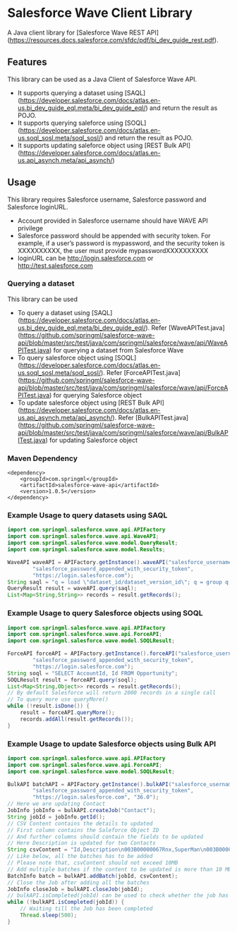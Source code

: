 # Salesforce Wave Client Library

A Java client library for [Salesforce Wave REST API] (https://resources.docs.salesforce.com/sfdc/pdf/bi_dev_guide_rest.pdf).

## Features
This library can be used as a Java Client of Salesforce Wave API. 
* It supports querying a dataset using [SAQL] (https://developer.salesforce.com/docs/atlas.en-us.bi_dev_guide_eql.meta/bi_dev_guide_eql/) and return the result as POJO.
* It supports querying saleforce using [SOQL] (https://developer.salesforce.com/docs/atlas.en-us.soql_sosl.meta/soql_sosl/) and return the result as POJO.
* It supports updating saleforce object using [REST Bulk API] (https://developer.salesforce.com/docs/atlas.en-us.api_asynch.meta/api_asynch/)


## Usage
This library requires Salesforce username, Salesforce password and Salesforce loginURL.
* Account provided in Salesforce username should have WAVE API privilege
* Salesforce password should be appended with security token. For example, if a user’s password is mypassword, and the security token is XXXXXXXXXX, the user must provide mypasswordXXXXXXXXXX
* loginURL can be http://login.salesforce.com or http://test.salesforce.com 

### Querying a dataset
This library can be used 
* To query a dataset using [SAQL] (https://developer.salesforce.com/docs/atlas.en-us.bi_dev_guide_eql.meta/bi_dev_guide_eql/). Refer [WaveAPITest.java] (https://github.com/springml/salesforce-wave-api/blob/master/src/test/java/com/springml/salesforce/wave/api/WaveAPITest.java) for querying a dataset from Salesforce Wave
* To query salesforce object using [SOQL] (https://developer.salesforce.com/docs/atlas.en-us.soql_sosl.meta/soql_sosl/). Refer [ForceAPITest.java] (https://github.com/springml/salesforce-wave-api/blob/master/src/test/java/com/springml/salesforce/wave/api/ForceAPITest.java) for querying Salesforce object
* To update salesforce object using [REST Bulk API] (https://developer.salesforce.com/docs/atlas.en-us.api_asynch.meta/api_asynch/). Refer [BulkAPITest.java] (https://github.com/springml/salesforce-wave-api/blob/master/src/test/java/com/springml/salesforce/wave/api/BulkAPITest.java) for updating Salesforce object

### Maven Dependency
```
<dependency>
    <groupId>com.springml</groupId>
    <artifactId>salesforce-wave-api</artifactId>
    <version>1.0.5</version>
</dependency>
```

### Example Usage to query datasets using SAQL
```java
import com.springml.salesforce.wave.api.APIFactory
import com.springml.salesforce.wave.api.WaveAPI;
import com.springml.salesforce.wave.model.QueryResult;
import com.springml.salesforce.wave.model.Results;

WaveAPI waveAPI = APIFactory.getInstance().waveAPI("salesforce_username",
		"salesforce_password_appended_with_security_token", 
        "https://login.salesforce.com");
String saql = "q = load \"dataset_id/dataset_version_id\"; q = group q by ('field1', 'field2'); q = foreach q generate 'field1' as 'field1',  'field2' as 'field2', count() as 'count'; q = limit q 2000;";
QueryResult result = waveAPI.query(saql);
List<Map<String,String>> records = result.getRecords();

```

### Example Usage to query Salesforce objects using SOQL
```java
import com.springml.salesforce.wave.api.APIFactory
import com.springml.salesforce.wave.api.ForceAPI;
import com.springml.salesforce.wave.model.SOQLResult;

ForceAPI forceAPI = APIFactory.getInstance().forceAPI("salesforce_username",
		"salesforce_password_appended_with_security_token", 
        "https://login.salesforce.com");
String soql = "SELECT AccountId, Id FROM Opportunity";
SOQLResult result = forceAPI.query(soql);
List<Map<String,Object>> records = result.getRecords();
// By default Salesforce will return 2000 records in a single call
// To query more use queryMore()
while (!result.isDone()) {
    result = forceAPI.queryMore();
    records.addAll(result.getRecords());
}

```


### Example Usage to update Salesforce objects using Bulk API
```java
import com.springml.salesforce.wave.api.APIFactory
import com.springml.salesforce.wave.api.ForceAPI;
import com.springml.salesforce.wave.model.SOQLResult;

BulkAPI batchAPI = APIFactory.getInstance().bulkAPI("salesforce_username", 
		"salesforce_password_appended_with_security_token",
        "https://login.salesforce.com", "36.0");
// Here we are updating Contact
JobInfo jobInfo = bulkAPI.createJob("Contact");
String jobId = jobInfo.getId();
// CSV Content contains the details to updated
// First column contains the Saleforce Object ID
// And further columns should contain the fields to be updated
// Here Description is updated for two Contacts
String csvContent = "Id,Description\n003B00000067Rnx,SuperMan\n003B00000067Rnw,SpiderMan";
// Like below, all the batches has to be added
// Please note that, csvContent should not exceed 10MB
// Add multiple batches if the content to be updated is more than 10 MB
BatchInfo batch = bulkAPI.addBatch(jobId, csvContent);
// Close the Job after adding all the batches
JobInfo closeJob = bulkAPI.closeJob(jobId);
// bulkAPI.isCompleted(jobId) can be used to check whether the job has been completed
while (!bulkAPI.isCompleted(jobId)) {
    // Waiting till the Job has been completed
    Thread.sleep(500);
}

```